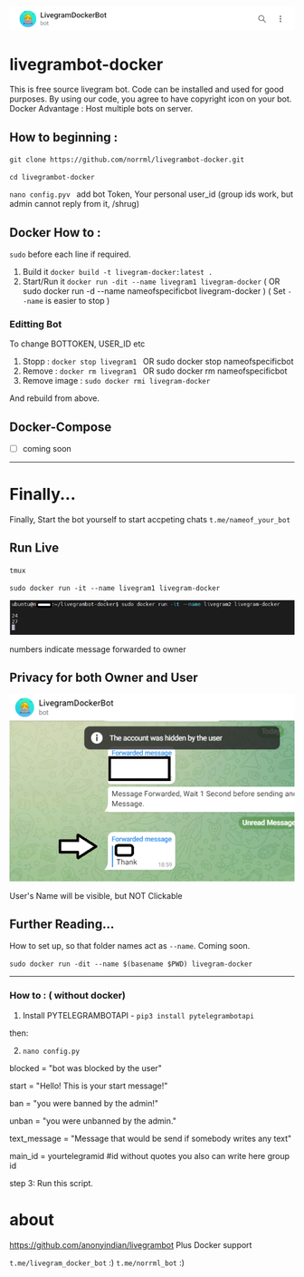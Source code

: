 ![logo](https://github.com/norrml/livegrambot-docker/blob/main/lgdbotavatar.png)
# livegrambot-docker
This is free source livegram bot. Code can be installed and used for good purposes. By using our code, you agree to have copyright icon on your bot.
Docker Advantage : Host multiple bots on server.

## How to beginning :

` git clone https://github.com/norrml/livegrambot-docker.git `

` cd livegrambot-docker `

`nano config.pyv ` add bot Token, Your personal  user_id (group ids work, but admin cannot reply from it, /shrug)

## Docker How to :

` sudo ` before each line if required. 

1. Build it ` docker build -t livegram-docker:latest . `
2. Start/Run it ` docker run -dit --name livegram1 livegram-docker `  ( OR sudo docker run -d --name nameofspecificbot livegram-docker ) ( Set `--name` is easier to stop ) 


### Editting Bot 

To change BOTTOKEN, USER_ID etc  

1. Stopp : `docker stop livegram1 `  OR  sudo docker stop nameofspecificbot
2. Remove : `docker rm livegram1 ` OR  sudo docker rm nameofspecificbot 
3. Remove image : ` sudo docker rmi livegram-docker `
 
And rebuild from above.

## Docker-Compose

- [ ] coming soon

---
# Finally...

Finally, Start the bot yourself to start accpeting chats ` t.me/nameof_your_bot `

## Run Live

`tmux` 

` sudo docker run -it --name livegram1 livegram-docker `

![numbers indicate message forwarded to owner](https://raw.githubusercontent.com/norrml/livegrambot-docker/main/image.png)

numbers indicate message forwarded to owner

## Privacy for both Owner and User

![User's Name will be visible, but NOT Clickable](https://github.com/norrml/livegrambot-docker/blob/main/lgdbot%20avatar.png)

User's Name will be visible, but NOT Clickable

## Further Reading...

How to set up, so that folder names act as `--name`. Coming soon. 

` sudo docker run -dit --name $(basename $PWD) livegram-docker `
 
 ---

### How to : ( without docker)
1.  Install PYTELEGRAMBOTAPI - `pip3 install pytelegrambotapi`

then:

2. `nano config.py  `

blocked = "bot was blocked by the user"

start = "Hello! This is your start message!"

ban = "you were banned by the admin!"

unban = "you were unbanned by the admin."

text_message = "Message that would be send if somebody writes any text"

main_id = yourtelegramid #id without quotes you also can write here group id


step 3: Run this script.


# about
https://github.com/anonyindian/livegrambot Plus Docker support

` t.me/livegram_docker_bot ` :)
` t.me/norrml_bot ` :)
